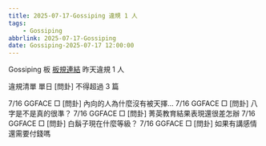 ```yaml
---
title: 2025-07-17-Gossiping 違規 1 人
tags:
    - Gossiping
abbrlink: 2025-07-17-Gossiping
date: Gossiping-2025-07-17 12:00:00
---
```

Gossiping 板 [板規連結](https://www.ptt.cc/bbs/Gossiping/M.1637425085.A.07D.html)
昨天違規 1 人
<!-- more -->

違規清單
單日 [問卦] 不得超過 3 篇

7/16 GGFACE □ [問卦] 內向的人為什麼沒有被天擇…
7/16 GGFACE □ [問卦] 八字是不是真的很準？
7/16 GGFACE □ [問卦] 菁英教育結果表現還很差怎辦
7/16 GGFACE □ [問卦] 白鬍子現在什麼等級？
7/16 GGFACE □ [問卦] 如果有講感情還需要付錢嗎